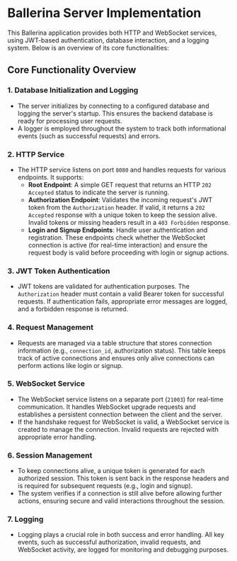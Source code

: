# Ballerina Server Implementation

This Ballerina application provides both HTTP and WebSocket services, using JWT-based authentication, database interaction, and a logging system. Below is an overview of its core functionalities:

## Core Functionality Overview

### 1. **Database Initialization and Logging**
   - The server initializes by connecting to a configured database and logging the server's startup. This ensures the backend database is ready for processing user requests.
   - A logger is employed throughout the system to track both informational events (such as successful requests) and errors.

### 2. **HTTP Service**
   - The HTTP service listens on port `8080` and handles requests for various endpoints. It supports:
     - **Root Endpoint**: A simple GET request that returns an HTTP `202 Accepted` status to indicate the server is running.
     - **Authorization Endpoint**: Validates the incoming request's JWT token from the `Authorization` header. If valid, it returns a `202 Accepted` response with a unique token to keep the session alive. Invalid tokens or missing headers result in a `403 Forbidden` response.
     - **Login and Signup Endpoints**: Handle user authentication and registration. These endpoints check whether the WebSocket connection is active (for real-time interaction) and ensure the request body is valid before proceeding with login or signup actions.

### 3. **JWT Token Authentication**
   - JWT tokens are validated for authentication purposes. The `Authorization` header must contain a valid Bearer token for successful requests. If authentication fails, appropriate error messages are logged, and a forbidden response is returned.

### 4. **Request Management**
   - Requests are managed via a table structure that stores connection information (e.g., `connection_id`, authorization status). This table keeps track of active connections and ensures only alive connections can perform actions like login or signup.

### 5. **WebSocket Service**
   - The WebSocket service listens on a separate port (`21003`) for real-time communication. It handles WebSocket upgrade requests and establishes a persistent connection between the client and the server.
   - If the handshake request for WebSocket is valid, a WebSocket service is created to manage the connection. Invalid requests are rejected with appropriate error handling.

### 6. **Session Management**
   - To keep connections alive, a unique token is generated for each authorized session. This token is sent back in the response headers and is required for subsequent requests (e.g., login and signup).
   - The system verifies if a connection is still alive before allowing further actions, ensuring secure and valid interactions throughout the session.

### 7. **Logging**
   - Logging plays a crucial role in both success and error handling. All key events, such as successful authorization, invalid requests, and WebSocket activity, are logged for monitoring and debugging purposes.
